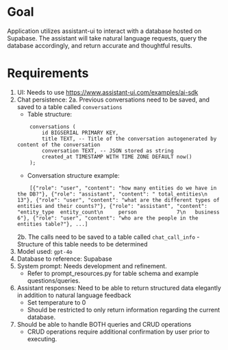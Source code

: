 # Goal
Application utilizes assistant-ui to interact with a database hosted on Supabase. The assistant will take natural language requests, query the database accordingly, and return accurate and thoughtful results.

# Requirements
1. UI: Needs to use https://www.assistant-ui.com/examples/ai-sdk
2. Chat persistence: 
    2a. Previous conversations need to be saved, and saved to a table called `conversations`
    - Table structure:
    ```
        conversations (
            id BIGSERIAL PRIMARY KEY, 
            title TEXT, -- Title of the conversation autogenerated by content of the conversation
            conversation TEXT, -- JSON stored as string
            created_at TIMESTAMP WITH TIME ZONE DEFAULT now()
        );
    ```
    - Conversation structure example:
    ```
        [{"role": "user", "content": "how many entities do we have in the DB?"}, {"role": "assistant", "content": " total_entities\n             13"}, {"role": "user", "content": "what are the different types of entities and their counts?"}, {"role": "assistant", "content": "entity_type  entity_count\n     person             7\n   business             6"}, {"role": "user", "content": "who are the people in the entities table?"}, ...]
    ```
    2b. The calls need to be saved to a table called `chat_call_info`
        - Structure of this table needs to be determined
3. Model used: `gpt-4o`
4. Database to reference: Supabase
5. System prompt: Needs development and refinement.
    - Refer to prompt_resources.py for table schema and example questions/queries.
6. Assistant responses: Need to be able to return structured data elegantly in addition to natural language feedback
    - Set temperature to 0
    - Should be restricted to only return information regarding the current database.
7. Should be able to handle BOTH queries and CRUD operations
    - CRUD operations require additional confirmation by user prior to executing. 